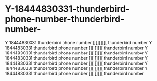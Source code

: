 # Y-18444830331-thunderbird-phone-number-thunderbird-number-
Y 18444830331 thunderbird phone number [][][][][ thunderbird number Y 18444830331 thunderbird phone number [][][][][ thunderbird number Y 18444830331 thunderbird phone number [][][][][ thunderbird number Y 18444830331 thunderbird phone number [][][][][ thunderbird number Y 18444830331 thunderbird phone number [][][][][ thunderbird number Y 18444830331 thunderbird phone number [][][][][ thunderbird number Y 18444830331 thunderbird phone number [][][][][ thunderbird number 
